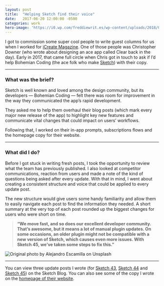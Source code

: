 ```yaml
---
layout: post
title:  "Helping Sketch find their voice"
date:   2017-06-20 12:00:00 -0500
categories: work
hero-image: 'https://i0.wp.com/freddiewrit.es/wp-content/uploads/2018/02/Sketch-Website-Photo-by-Bram-Naus-on-Unsplash.jpg?w=2000&ssl=1'
---
```

I got to commission some super cool people to write guest columns for us when I worked for [iCreate Magazine](http://www.futureplc.com/technology/). One of those people was Christopher Downer (who wrote about designing an ace app called Clear back in the day). Early in 2017, that came full circle when Chris got in touch to ask if I’d help Bohemian Coding (the ace folk who make [Sketch](https://www.sketch.com/)) with their copy.

---------------

### What was the brief?

Sketch is well known and loved among the design community, but its developers — Bohemian Coding — felt there was room for improvement in the way they communicated the app’s rapid development.

They asked me to help them overhaul their blog posts (which mark every major new release of the app) to highlight key new features and communicate vital changes that could impact on users’ workflows.

Following that, I worked on their in-app prompts, subscriptions flows and the homepage copy for their website.

---------------

### What did I do?

Before I got stuck in writing fresh posts, I took the opportunity to review what the team has previously published. I also looked at competitor communications, reaction from users and made a note of the kind of questions being asked after every update. With that in mind, I went about creating a consistent structure and voice that could be applied to every update post.

The new structure would give users some handy familiarity and allow them to easily navigate each post to find the information they needed. A short summary at the very top of each post rounded up the biggest changes for users who were short on time.

> **“We move fast, and so does our excellent developer community. That’s awesome, but it means a lot of manual plugin updates. On some occasions, an older plugin might not be compatible with a new version of Sketch, which causes even more issues. With Sketch 45, we’ve taken some steps to fix this.”**

![Original photo by Alejandro Escamilla on Unsplash](https://i1.wp.com/freddiewrit.es/wp-content/uploads/2018/02/Sketch-Blog-Photo-by-Alejandro-Escamilla-on-Unsplash.jpg?w=556&h=364&ssl=1 'Original photo by Alejandro Escamilla on Unsplash')

---------------

You can view three update posts I wrote (for [Sketch 43](https://blog.sketchapp.com/improved-shape-editing-and-more-in-sketch-43-b8f1ed22adbe), [Sketch 44](https://blog.sketchapp.com/a-new-artboard-picker-better-vectors-and-more-in-sketch-44-71a442dbec04) and [Sketch 45](https://blog.sketchapp.com/a-redesigned-color-popover-better-plugin-management-and-more-in-sketch-45-8de62b3d9abe)) on the Sketch Blog. You can also see some of the copy I wrote on the [homepage of their website](https://www.sketch.com/).
